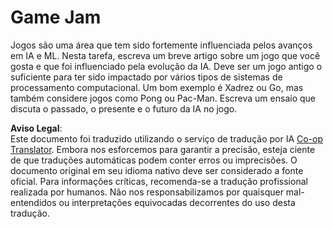 <!--
CO_OP_TRANSLATOR_METADATA:
{
  "original_hash": "702dc1df5d0285dbe4d04bee982d183e",
  "translation_date": "2025-08-26T09:02:13+00:00",
  "source_file": "lessons/1-Intro/assignment.md",
  "language_code": "br"
}
-->
# Game Jam

Jogos são uma área que tem sido fortemente influenciada pelos avanços em IA e ML. Nesta tarefa, escreva um breve artigo sobre um jogo que você gosta e que foi influenciado pela evolução da IA. Deve ser um jogo antigo o suficiente para ter sido impactado por vários tipos de sistemas de processamento computacional. Um bom exemplo é Xadrez ou Go, mas também considere jogos como Pong ou Pac-Man. Escreva um ensaio que discuta o passado, o presente e o futuro da IA no jogo.

**Aviso Legal**:  
Este documento foi traduzido utilizando o serviço de tradução por IA [Co-op Translator](https://github.com/Azure/co-op-translator). Embora nos esforcemos para garantir a precisão, esteja ciente de que traduções automáticas podem conter erros ou imprecisões. O documento original em seu idioma nativo deve ser considerado a fonte oficial. Para informações críticas, recomenda-se a tradução profissional realizada por humanos. Não nos responsabilizamos por quaisquer mal-entendidos ou interpretações equivocadas decorrentes do uso desta tradução.